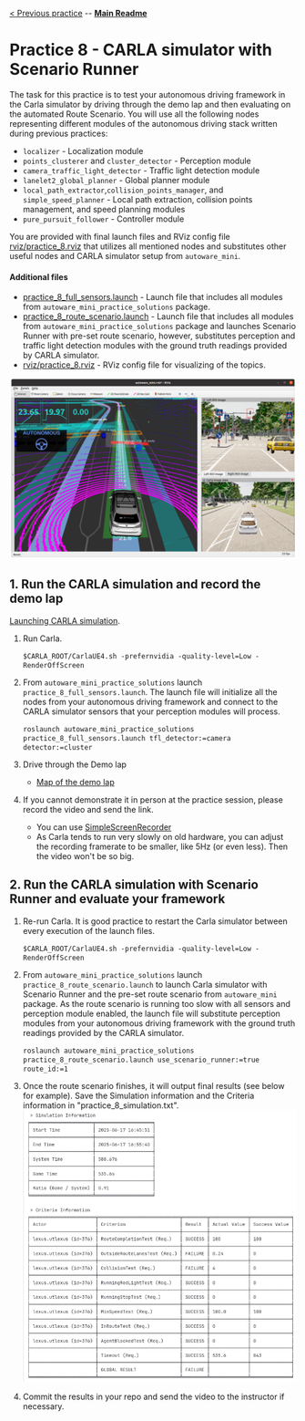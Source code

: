 [< Previous practice](../practice_7) -- [**Main Readme**](../README.md)

# Practice 8 - CARLA simulator with Scenario Runner

The task for this practice is to test your autonomous driving framework in the Carla simulator by driving through the demo lap and then evaluating on the automated Route Scenario. You will use all the following nodes representing different modules of the autonomous driving stack written during previous practices:

* `localizer` - Localization module
* `points_clusterer` and `cluster_detector` - Perception module
* `camera_traffic_light_detector` - Traffic light detection module
* `lanelet2_global_planner` - Global planner module
* `local_path_extractor`,`collision_points_manager`, and `simple_speed_planner` - Local path extraction, collision points management, and speed planning modules
* `pure_pursuit_follower` - Controller module

You are provided with final launch files and RViz config file [rviz/practice_8.rviz](rviz/practice_8.launch) that utilizes all mentioned nodes and substitutes other useful nodes and CARLA simulator setup from `autoware_mini`. 

#### Additional files
- [practice_8_full_sensors.launch](launch/practice_8_full_sensors.launch) - Launch file that includes all modules from `autoware_mini_practice_solutions` package.
- [practice_8_route_scenario.launch](launch/practice_8_route_scenario.launch) - Launch file that includes all modules from `autoware_mini_practice_solutions` package and launches Scenario Runner with pre-set route scenario, however, substitutes perception and traffic light detection modules with the ground truth readings provided by CARLA simulator.
- [rviz/practice_8.rviz](rviz/practice_8.rviz) - RViz config file for visualizing of the topics.

![rviz_carla](images/rviz_carla.png)

## 1. Run the CARLA simulation and record the demo lap

[Launching CARLA simulation](https://github.com/UT-ADL/autoware_mini?tab=readme-ov-file#launching-carla-simulation).

1. Run Carla. 
    ```
    $CARLA_ROOT/CarlaUE4.sh -prefernvidia -quality-level=Low -RenderOffScreen
    ```
2. From `autoware_mini_practice_solutions` launch `practice_8_full_sensors.launch`. The launch file will initialize all the nodes from your autonomous driving framework and connect to the CARLA simulator sensors that your perception modules will process.
    ```
    roslaunch autoware_mini_practice_solutions practice_8_full_sensors.launch tfl_detector:=camera detector:=cluster
    ```
3. Drive through the Demo lap
    - [Map of the demo lap](https://adl.cs.ut.ee/lab/demo-track)

4. If you cannot demonstrate it in person at the practice session, please record the video and send the link.
    - You can use [SimpleScreenRecorder](https://www.geeksforgeeks.org/how-to-install-simplescreenrecorder-ubuntu/)
    - As Carla tends to run very slowly on old hardware, you can adjust the recording framerate to be smaller, like 5Hz (or even less). Then the video won't be so big.
   
## 2. Run the CARLA simulation with Scenario Runner and evaluate your framework

1. Re-run Carla. It is good practice to restart the Carla simulator between every execution of the launch files.
    ```
    $CARLA_ROOT/CarlaUE4.sh -prefernvidia -quality-level=Low -RenderOffScreen
    ```
2. From `autoware_mini_practice_solutions` launch `practice_8_route_scenario.launch` to launch Carla simulator with Scenario Runner and the pre-set route scenario from `autoware_mini` package. As the route scenario is running too slow with all sensors and perception module enabled, the launch file will substitute perception modules from your autonomous driving framework with the ground truth readings provided by the CARLA simulator.
    ```
    roslaunch autoware_mini_practice_solutions practice_8_route_scenario.launch use_scenario_runner:=true route_id:=1
    ```
3. Once the route scenario finishes, it will output final results (see below for example). Save the Simulation information and the Criteria information in "practice_8_simulation.txt".
![results_example](images/results_example.png)

4. Commit the results in your repo and send the video to the instructor if necessary.